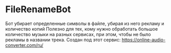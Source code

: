 # FileRenameBot
Бот убирает определенные символы в файле, убирая из него рекламу и количество копий
Полезно для тех, кому нужно обработать большое количество музыки на разных сервисах, при этом, чтобы не было рекламы в названии трека.
Создан под этот сервис: https://online-audio-converter.com/ru/

